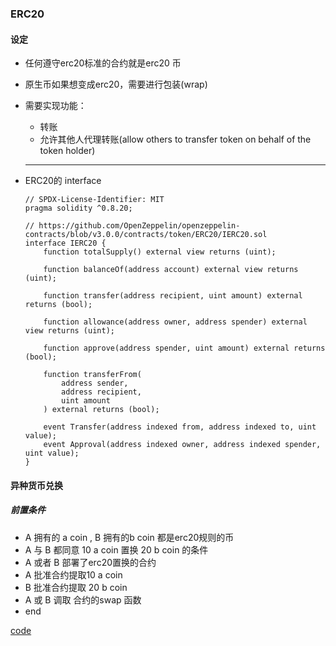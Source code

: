### ERC20


#### 设定
* 任何遵守erc20标准的合约就是erc20 币
* 原生币如果想变成erc20，需要进行包装(wrap)
* 需要实现功能：
  * 转账
  * 允许其他人代理转账(allow others to transfer token on behalf of the token holder)

  ---
* ERC20的 interface
  ```solidity
  // SPDX-License-Identifier: MIT
  pragma solidity ^0.8.20;

  // https://github.com/OpenZeppelin/openzeppelin-contracts/blob/v3.0.0/contracts/token/ERC20/IERC20.sol
  interface IERC20 {
      function totalSupply() external view returns (uint);

      function balanceOf(address account) external view returns (uint);

      function transfer(address recipient, uint amount) external returns (bool);

      function allowance(address owner, address spender) external view returns (uint);

      function approve(address spender, uint amount) external returns (bool);

      function transferFrom(
          address sender,
          address recipient,
          uint amount
      ) external returns (bool);

      event Transfer(address indexed from, address indexed to, uint value);
      event Approval(address indexed owner, address indexed spender, uint value);
  }

  ```

#### 异种货币兑换

##### 前置条件

* A 拥有的 a coin , B 拥有的b coin 都是erc20规则的币
* A 与 B 都同意 10 a coin 置换 20 b coin 的条件
* A 或者 B 部署了erc20置换的合约
* A 批准合约提取10 a coin
* B 批准合约提取 20 b coin
* A 或 B 调取 合约的swap 函数
* end

[code](../code/code-example/apps/04_erc20_custom.sol)
